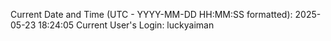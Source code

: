 Current Date and Time (UTC - YYYY-MM-DD HH:MM:SS formatted): 2025-05-23 18:24:05
Current User's Login: luckyaiman
